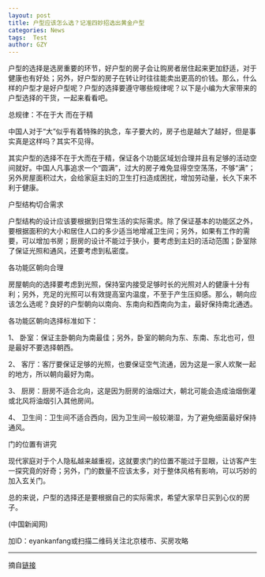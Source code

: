 ```yaml
---
layout: post
title: 户型应该怎么选？记准四妙招选出黄金户型
categories: News
tags:  Test
author: GZY
---
```


户型的选择是选房重要的环节，好户型的房子会让购房者居住起来更加舒适，对于健康也有好处；另外，好户型的房子在转让时往往能卖出更高的价钱。那么，什么样的户型才是好户型呢？户型的选择要遵守哪些规律呢？以下是小编为大家带来的户型选择的干货，一起来看看吧。

总规律：不在于大 而在于精

中国人对于“大”似乎有着特殊的执念，车子要大的，房子也是越大了越好，但是事实真是这样吗？其实不见得。

其实户型的选择不在于大而在于精，保证各个功能区域划合理并且有足够的活动空间就好。中国人凡事追求一个“圆满”，过大的房子难免显得空空荡荡，不够“满”；另外房屋面积过大，会给家庭主妇的卫生打扫造成困扰，增加劳动量，长久下来不利于健康。

户型结构切合需求

户型结构的设计应该要根据到日常生活的实际需求。除了保证基本的功能区之外，要根据面积的大小和居住人口的多少适当地增减卫生间；另外，如果有工作的需要，可以增加书房；厨房的设计不能过于狭小，要考虑到主妇的活动范围；卧室除了保证光照和通风，还要考虑到私密度。

各功能区朝向合理

房屋朝向的选择要考虑到光照，保持室内接受足够时长的光照对人的健康十分有利；另外，充足的光照可以有效提高室内温度，不至于产生压抑感。那么，朝向应该怎么选呢？良好的户型朝向以南向、东南向和西南向为主，最好保持南北通透。

各功能区朝向选择标准如下：

1、 卧室：保证主卧朝向为南最佳；另外，卧室的朝向为东、东南、东北也可，但是最好不要选择朝西。

2、 客厅：客厅要保证足够的光照，也要保证空气流通，因为这是一家人欢聚一起的地方，所以朝向最好为南。

3、 厨房：厨房不适合北向，这是因为厨房的油烟过大，朝北可能会造成油烟倒灌或北风将油烟引入其他房间。

4、 卫生间：卫生间不适合西向，因为卫生间一般较潮湿，为了避免细菌最好保持通风。

门的位置有讲究

现代家庭对于个人隐私越来越重视，这就要求门的位置不能过于显眼，让访客产生一探究竟的好奇；另外，门的数量不应该太多，对于整体风格有影响，可以巧妙的加入玄关门。

总的来说，户型的选择还是要根据自己的实际需求，希望大家早日买到心仪的房子。

(中国新闻网)

加ID：eyankanfang或扫描二维码关注北京楼市、买房攻略

*****

摘自[链接](http://house.qq.com/a/20160212/009187.htm)